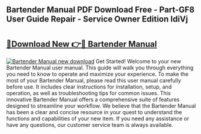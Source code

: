 ## Bartender Manual PDF Download Free - Part-GF8 User Guide Repair - Service Owner Edition IdiVj

# <h2><a href="http://bc16149.oget.top/?id=Bartender+Manual">🔗Download New 👉🔴 Bartender Manual</a></h2>

[![Bartender Manual new download](https://i.imgur.com/5g1atiW.png)](http://bc16149.oget.top/?id=Bartender+Manual)
Get Started! Welcome to your new Bartender Manual user manual. This guide will walk you through everything you need to know to operate and maximize your experience. To make the most of your Bartender Manual, please read this user manual carefully before use. It includes clear instructions for installation, setup, and operation, as well as troubleshooting tips for common issues. This innovative Bartender Manual offers a comprehensive suite of features designed to streamline your workflow. We believe that the Bartender Manual has been a clear and concise resource in your quest to understand the functions and capabilities of your new item. If you need any assistance or have any questions, our customer service team is always available.
